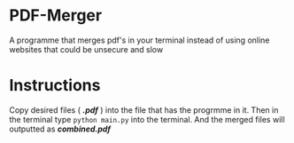 # PDF-Merger
A programme that merges pdf's in your terminal instead of using online websites that could be unsecure and slow

# Instructions
Copy desired files ( ***.pdf*** ) into the file that has the progrmme in it. Then in the terminal type `python main.py` into the terminal. And the merged files will outputted as ***combined.pdf***
